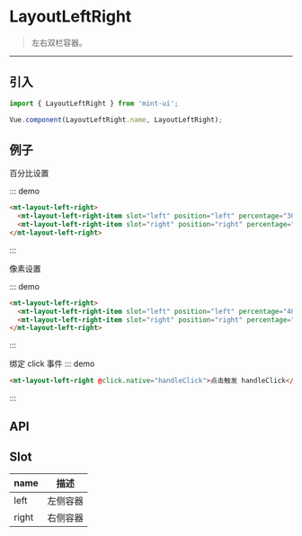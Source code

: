# LayoutLeftRight

> 左右双栏容器。

------------

## 引入

```javascript
import { LayoutLeftRight } from 'mint-ui';

Vue.component(LayoutLeftRight.name, LayoutLeftRight);
```

## 例子

百分比设置

::: demo
```html
<mt-layout-left-right>
  <mt-layout-left-right-item slot="left" position="left" percentage="30"><div class="aaa">左侧30%</div></mt-layout-left-right-item>
  <mt-layout-left-right-item slot="right" position="right" percentage="70"><div class="bbb">右侧70%</div></mt-layout-left-right-item>
</mt-layout-left-right>
```
:::

像素设置

::: demo
```html
<mt-layout-left-right>
  <mt-layout-left-right-item slot="left" position="left" percentage="40px"><div>左侧40px</div></mt-layout-left-right-item>
  <mt-layout-left-right-item slot="right" position="right" percentage="calc(100% - 40px)"><div>右侧动态变化</div></mt-layout-left-right-item>
</mt-layout-left-right>
```
:::


绑定 click 事件
::: demo
```html
<mt-layout-left-right @click.native="handleClick">点击触发 handleClick</mt-layout-left-right>
```
:::

## API

## Slot
| name | 描述 |
|------|--------|
| left | 左侧容器|
| right | 右侧容器|

